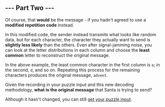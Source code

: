 ## --- Part Two ---

Of course, that **would** be the message - if you hadn't agreed to use a
**modified repetition code** instead.

In this modified code, the sender instead transmits what looks like random
data, but for each character, the character they actually want to send is
**slightly less likely** than the others. Even after signal-jamming noise, you
can look at the letter distributions in each column and choose the **least
common** letter to reconstruct the original message.

In the above example, the least common character in the first column is `a`; in
the second, `d`, and so on. Repeating this process for the remaining characters
produces the original message, `advent`.

Given the recording in your puzzle input and this new decoding methodology,
**what is the original message** that Santa is trying to send?

Although it hasn't changed, you can still [get your puzzle input](input.txt).

